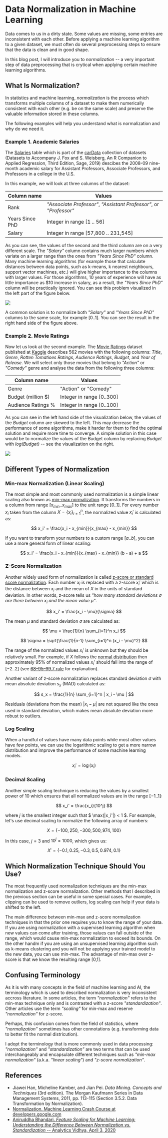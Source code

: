 # Data Normalization in Machine Learning

Data comes to us in a dirty state. Some values are missing, some entries are inconsistent with each other. Before applying a machine learning algorithm to a given dataset, we must often do several preprocessing steps to ensure that the data is clean and in good shape.

In this blog post, I will introduce you to _normalization_ -- a very important step of data preprocessing that is crytical when applying certain machine learning algorithms. 

## What Is Normalization?

In statistics and machine learning, _normalization_ is the process which transforms multiple columns of a dataset to make them numerically consistent with each other (e.g. be on the same scale) and preserve the valuable information stored in these columns.

The following examples will help you understand what is normalization and why do we need it.

### Example 1. Academic Salaries

The [Salaries]() table which is part of the [carData](https://cran.r-project.org/web/packages/carData/index.html) collection of datasets (Datasets to Accompany J. Fox and S. Weisberg, An R Companion to Applied Regression, Third Edition, Sage, 2019) descibes the 2008-09 nine-month academic salary for Assistant Professors, Associate Professors, and Professors in a college in the U.S.

In this example, we will look at three columns of the dataset:

| Column name | Values |
|---|---|
| Rank | _"Associate Professor"_, _"Assistant Professor"_, or _"Professor"_ |
| Years Since PhD | Integer in range [1 .. 56] |
| Salary | Integer in range [57,800 .. 231,545] |

As you can see, the values of the second and the third column are on a very different scale. The _"Salary"_ column contains much larger numbers which variate on a larger range than the ones from _"Years Since PhD"_ column. Many machine learning algorithms (for example those that calculate distances between data points, such as k-means, k nearest neighbours, support vector machines, etc.) will give higher importance to the columns with larger values. For those algorithms, 10 years of experience will have as little importance as $10 increase in salary, as a result, the _"Years Since PhD"_ column will be practically ignored. You can see this problem visualized in the left part of the figure below.

![](img/AcademicSalaries.png)

A common solution is to normalize both _"Salary"_ and _"Years Since PhD"_ columns to the same scale, for example [0..1]. You can see the result in the right hand side of the figure above.

### Example 2. Movie Ratings

Now let us look at the second example. The [Movie Ratings](https://www.kaggle.com/trpearce/movie-ratings) dataset published at [Kaggle](https://www.kaggle.com) describes 562 movies with the following columns: _Title_, _Genre_, _Rotten Tomatioes Ratings_, _Audience Ratings_, _Budget_, and _Year of Release_. We will select only those movies that belong to _"Action"_ or _"Comedy"_ genre and analyse the data from the following three columns:

| Column name | Values |
|---|---|
| Genre | "Action" or "Comedy" |
| Budget (million $) | Integer in range [0..300] |
| Audience Ratings % | Integer in range [0..100] |

As you can see in the left hand side of the visualization below, the values of the _Budget_ column are skewed to the left. This may decrease the performance of some algorithms, make it harder for them to find the optimal solution and require more time to converge. A simple solution in this case would be to normalize the values of the Budget column by replacing _Budget_ with _log(Budget)_ -- see the visualization on the right.

![](img/MovieRatings.png)

## Different Types of Normalization

### Min-max Normalization (Linear Scaling)

The most simple and most commonly used normalization is a simple linear scaling also known as [min-max normalization](https://en.wikipedia.org/wiki/Feature_scaling). It transforms the numbers in a column from range $[x_{min}..x_{max}]$ to the unit range $[0..1]$. For every number $x_i$ taken from the column $X = \{ x_i \}_{i=1}^n$, the normalized value $x_i'$ is calculated as:

$$ x_i' = \frac{x_i - x_{min}}{x_{max} - x_{min}} $$

If you want to transform your numbers to a custom range $[a..b]$, you can use a more general form of linear scaling:

$$ x_i' = \frac{x_i - x_{min}}{x_{max} - x_{min}} (b - a) + a $$

### Z-Score Normalization

Another widely used form of normalization is called [z-score or standard score normalization](https://en.wikipedia.org/wiki/Standard_score). Each number $x_i$ is replaced with a z-score $x_i'$ which is the distance between $x_i$ and the mean of $X$ in the units of standard deviation. In other words, z-score tells us _"how many standard deviations_ $\sigma$ _are there between_ $x_i$ _and the mean value $\mu$"_. 

$$ x_i' = \frac{x_i - \mu}{\sigma} $$

The mean $\mu$ and standard deviation $\sigma$ are calculated as:

$$ \mu = \frac{1}{n} \sum_{i=1}^n x_i $$

$$ \sigma = \sqrt{\frac{1}{n-1} \sum_{i=1}^n (x_i - \mu)^2} $$

The range of the normalized values $x_i'$ is unknown but they should be relatively small. For example, if $X$ follows the [normal distribution](https://en.wikipedia.org/wiki/Normal_distribution) then approximately 95% of normalized values $x_i'$ should fall into the range of $[-2..2]$ (see [68–95–99.7 rule](https://en.wikipedia.org/wiki/68%E2%80%9395%E2%80%9399.7_rule) for explanation).

Another variant of z-score normalization replaces standard deviation $\sigma$ with mean absolute deviation $s_x$ (MAD) calculated as:

$$ s_x = \frac{1}{n} \sum_{i=1}^n | x_i - \mu | $$

Residuals (deviations from the mean) $|x_i - \mu |$ are not squared like the ones used in standard deviation, which makes mean absolute deviation more robust to outliers.

### Log Scaling

When a handful of values have many data points while most other values have few points, we can use the logarithmic scaling to get a more narrow distribution and improve the performance of some machine learning models.

$$ x_i' = \log(x_i) $$

### Decimal Scaling

Another simple scaling technique is reducing the values by a smallest power of 10 which ensures that all normalized values are in the range $[-1..1]$:

$$ x_i' = \frac{x_i}{10^j} $$

where $j$ is the smallest integer such that $ \max(|x_i'|) < 1 $. For example, let's use decimal scaling to normalize the following array of numbers:

$$ X = \{ -100, 250, -300, 500, 974, 100 \}$$

In this case, $j=3$ and $10^j=1000$, which gives us:

$$ X' = \{ -0.1, 0.25, -0.3, 0.5, 0.974, 0.1 \} $$

## Which Normalization Technique Should You Use?

The most frequently used normalization techniques are the min-max normalization and z-score normalization. Other methods that I described in the previous section can be useful in some special cases. For example, clipping can be used to remove outliers, log scaling can help if your data is shifted to the left.

The main difference between min-max and z-score normalization techniques in that the prior one requires you to know the range of your data. If you are using normalization with a supervised learning algorithm when new values can come after training, those values can fall outside of the range, which would cause min-max normalization to exceed its bounds. On the other handm if you are using an unsupervised learning algorithm such as k-means clustering and you will not be applying your trained model to the new data, you can use min-max. The advantage of min-max over z-score is that we know the resulting range [0,1].

## Confusing Terminology

As it is with many concepts in the field of machine learning and AI, the terminology which is used to described normalization is very inconsistent accross literature. In some articles, the term _"normalization"_ refers to the min-max technique only and is contrasted with a z-score _"standardization"_. Other articles use the term _"scaling"_ for min-max and reserve _"normalization"_ for z-score.

Perhaps, this confusion comes from the field of statistics, where _"normalization"_ sometimes has other connotations (e.g. transforming data to better fit the normal districution).

I adopt the terminology that is more commonly used in data processing: _"normalization"_ and _"standardization"_ are two terms that can be used interchangeably and encapsulate different techniques such as _"min-max normalization"_ (a.k.a. _"linear scaling"_) and _"z-score normalization"_.

## References

* Jiawei Han, Micheline Kamber, and Jian Pei. _Data Mining. Concepts and Techniques_ (3rd edition). The Morgan Kaufmann Series in Data Management Systems, 2011, pp. 113-115 (Section 3.5.2. Data Transformation by Normalization).
* [Normalization. Machine Learning Crash Course at developers.google.com](https://developers.google.com/machine-learning/data-prep/transform/normalization)
* [Aniruddha Bhandari. _Feature Scaling for Machine Learning: Understanding the Difference Between Normalization vs. Standardization_ -- Analytics Vidhya, April 3, 2020](https://www.analyticsvidhya.com/blog/2020/04/feature-scaling-machine-learning-normalization-standardization/)